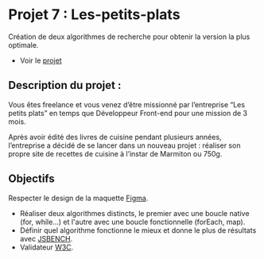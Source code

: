 # Projet 7 : Les-petits-plats

Création de deux algorithmes de recherche pour obtenir la version la plus optimale.

- Voir le [projet](https://othmanboutab.github.io/les-petits-plats/)

## Description du projet :

Vous êtes freelance et vous venez d’être missionné par l’entreprise “Les petits plats” en temps que Développeur Front-end pour une mission de 3 mois.

Après avoir édité des livres de cuisine pendant plusieurs années, l’entreprise a décidé de se lancer dans un nouveau projet : réaliser son propre site de recettes de cuisine à l’instar de Marmiton ou 750g.

## Objectifs

Respecter le design de la maquette [Figma](https://www.figma.com/file/xqeE1ZKlHUWi2Efo8r73NK/UI-Design-Les-Petits-Plats-FR).

- Réaliser deux algorithmes distincts, le premier avec une boucle native (for, while...) et l'autre avec une boucle fonctionnelle (forEach, map).
- Définir quel algorithme fonctionne le mieux et donne le plus de résultats avec [JSBENCH](https://jsben.ch/I9eTK).
- Validateur [W3C](https://validator.w3.org/nu/?doc=https%3A%2F%2Fothmanboutab.github.io%2Fles-petits-plats%2F).
